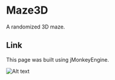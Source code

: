 # Maze3D
A randomized 3D maze.
## Link
This page was built using jMonkeyEngine.

![Alt text](https://github.com/tue41582/Maze3D/blob/master/3D%20Maze.PNG?raw=true)

